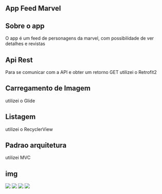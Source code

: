 ## App Feed Marvel

## Sobre o app

O app é um feed de personagens da marvel, com possibilidade de ver detalhes e revistas

## Api Rest
Para se comunicar com a API e obter um retorno GET
utilizei o Retrofit2

## Carregamento de Imagem
utilizei o Glide

## Listagem
utilizei o RecyclerView

## Padrao arquitetura
utilizei MVC

## img
![](1.jpg)
![](2.jpg)
![](3.jpg)
![](4.jpg)
